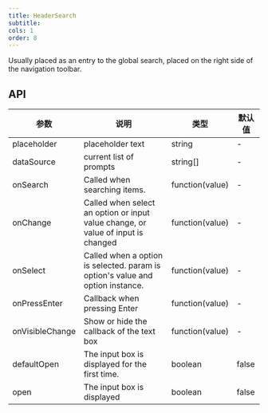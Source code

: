 ```yaml
---
title: HeaderSearch
subtitle:
cols: 1
order: 8
---
```


Usually placed as an entry to the global search, placed on the right side of the navigation toolbar.

## API

| 参数 | 说明 | 类型 | 默认值 |
| --- | --- | --- | --- |
| placeholder | placeholder text | string | - |
| dataSource | current list of prompts | string[] | - |
| onSearch | Called when searching items. | function(value) | - |
| onChange | Called when select an option or input value change, or value of input is changed | function(value) | - |
| onSelect | Called when a option is selected. param is option's value and option instance. | function(value) | - |
| onPressEnter | Callback when pressing Enter | function(value) | - |
| onVisibleChange | Show or hide the callback of the text box | function(value) | - |
| defaultOpen | The input box is displayed for the first time. | boolean | false |
| open | The input box is displayed | boolean | false |
